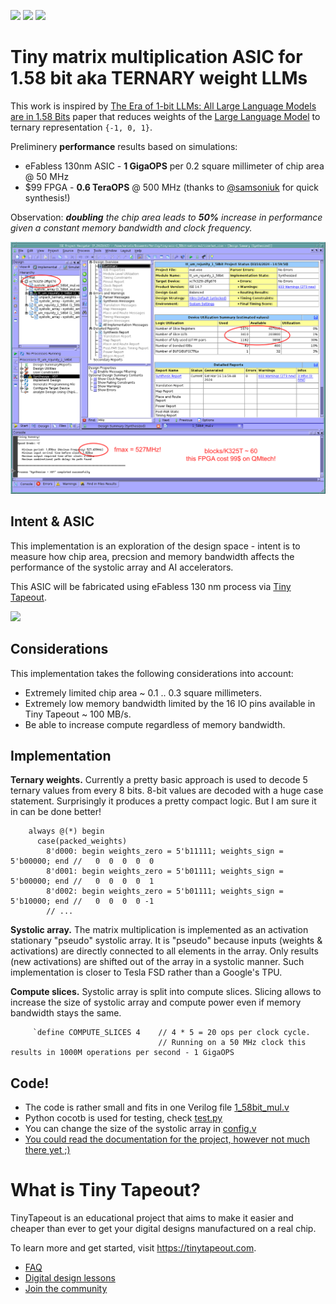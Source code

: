 ![](../../workflows/gds/badge.svg) ![](../../workflows/docs/badge.svg) ![](../../workflows/test/badge.svg)

# Tiny matrix multiplication ASIC for 1.58 bit aka TERNARY weight LLMs 

This work is inspired by [The Era of 1-bit LLMs: All Large Language Models are in 1.58 Bits](https://arxiv.org/pdf/2402.17764.pdf) paper that reduces weights of the [Large Language Model](https://en.wikipedia.org/wiki/Large_language_model) to ternary representation `{-1, 0, 1}`.

Preliminery **performance** results based on simulations:
* eFabless 130nm ASIC - **1 GigaOPS** per 0.2 square millimeter of chip area @ 50 MHz
* $99 FPGA - **0.6 TeraOPS** @ 500 MHz (thanks to [@samsoniuk](https://github.com/samsoniuk) for quick synthesis!)

Observation: _**doubling** the chip area leads to **50%** increase in performance given a constant memory bandwidth and clock frequency._

![](docs/FPGA_sim_by_samsoniuk.png)

## Intent & ASIC
This implementation is an exploration of the design space - intent is to measure how chip area, precsion and memory bandwidth affects the performance of the systolic array and AI accelerators.

This ASIC will be fabricated using eFabless 130 nm process via [Tiny Tapeout](https://tinytapeout.com).

![](docs/ASIC.png)

## Considerations
This implementation takes the following considerations into account:
* Extremely limited chip area ~ 0.1 .. 0.3 square millimeters.
* Extremely low memory bandwidth limited by the 16 IO pins available in Tiny Tapeout ~ 100 MB/s.
* Be able to increase compute regardless of memory bandwidth.

## Implementation
**Ternary weights.** Currently a pretty basic approach is used to decode 5 ternary values from every 8 bits. 8-bit values are decoded with a huge case statement. Surprisingly it produces a pretty compact logic. But I am sure it in can be done better!
```
    always @(*) begin
      case(packed_weights)
        8'd000: begin weights_zero = 5'b11111; weights_sign = 5'b00000; end //   0  0  0  0  0
        8'd001: begin weights_zero = 5'b01111; weights_sign = 5'b00000; end //   0  0  0  0  1
        8'd002: begin weights_zero = 5'b01111; weights_sign = 5'b10000; end //   0  0  0  0 -1
        // ...
```

**Systolic array.** The matrix multiplication is implemented as an activation stationary "pseudo" systolic array. It is "pseudo" because inputs (weights & activations) are directly connected to all elements in the array. Only results (new activations) are shifted out of the array in a systolic manner. Such implementation is closer to Tesla FSD rather than a Google's TPU.

**Compute slices.** Systolic array is split into compute slices. Slicing allows to increase the size of systolic array and compute power even if memory bandwidth stays the same.
```
     `define COMPUTE_SLICES 4    // 4 * 5 = 20 ops per clock cycle.
                                 // Running on a 50 MHz clock this results in 1000M operations per second - 1 GigaOPS
```

## Code!

- The code is rather small and fits in one Verilog file [1_58bit_mul.v](src/1_58bit_mul.v)
- Python cocotb is used for testing, check [test.py](test/test.py)
- You can change the size of the systolic array in [config.v](src/config.v)
- [You could read the documentation for the project, however not much there yet ;) ](docs/info.md)


# What is Tiny Tapeout?

TinyTapeout is an educational project that aims to make it easier and cheaper than ever to get your digital designs manufactured on a real chip.

To learn more and get started, visit https://tinytapeout.com.
- [FAQ](https://tinytapeout.com/faq/)
- [Digital design lessons](https://tinytapeout.com/digital_design/)
- [Join the community](https://tinytapeout.com/discord)
